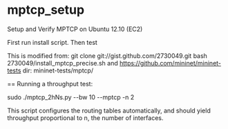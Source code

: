 mptcp_setup
===========

Setup and Verify MPTCP on Ubuntu 12.10 (EC2)

First run install script. Then test

This is modified from:
git clone git://gist.github.com/2730049.git
bash 2730049/install_mptcp_precise.sh
and
https://github.com/mininet/mininet-tests
dir: mininet-tests/mptcp/ 

== Running a throughput test:

sudo ./mptcp_2hNs.py --bw 10 --mptcp -n 2

This script configures the routing tables automatically, and should 
yield throughput proportional to n, the number of interfaces.
